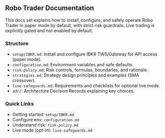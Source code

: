 ## Robo Trader Documentation

This docs set explains how to install, configure, and safely operate Robo Trader in paper mode by default, with strict risk guardrails. Live trading is explicitly gated and not enabled by default.

### Structure
- `setup/IBKR.md`: Install and configure IBKR TWS/Gateway for API access (paper mode).
- `configuration.md`: Environment variables and safe defaults.
- `risk-policy.md`: Risk controls, formulas, boundaries, and rationale.
- `strategies.md`: Strategy design principles and examples (SMA crossover).
- `live-safeguards.md`: Requirements and checklists for optional live mode.
- `adr/`: Architecture Decision Records explaining key choices.

### Quick Links
- Getting started: `setup/IBKR.md`
- Configure env: `configuration.md`
- Understand risk: `risk-policy.md`
- Live mode (opt-in): `live-safeguards.md`


